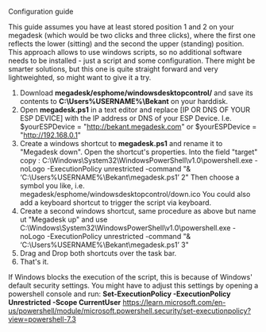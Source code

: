 Configuration guide

This guide assumes you have at least stored position 1 and 2 on your megadesk (which would be two clicks and three clicks), where the first one reflects the lower (sitting) and the second the upper (standing) position. This approach allows to use windows scripts, so no additional software needs to be installed - just a script and some configuration. There might be smarter solutions, but this one is quite straight forward and very lightweighted, so might want to give it a try. 

1) Download **megadesk/esphome/windowsdesktopcontrol/** and save its contents to **C:\Users\%USERNAME%\Bekant** on your harddisk. 
2) Open **megadesk.ps1** in a text editor and replace [IP OR DNS OF YOUR ESP DEVICE] with the IP address or DNS of your ESP Device. I.e.  $yourESPDevice = "http://bekant.megadesk.com" or $yourESPDevice = "http://192.168.0.1"
3) Create a windows shortcut to **megadesk.ps1** and rename it to "Megadesk down". Open the shortcut's properties. Into the field "target" copy : 
C:\Windows\System32\WindowsPowerShell\v1.0\powershell.exe -noLogo -ExecutionPolicy unrestricted -command  "& ‘C:\Users\%USERNAME%\Bekant\megadesk.ps1’ 2"
Then choose a symbol you like, i.e. megadesk/esphome/windowsdesktopcontrol/down.ico
You could also add a keyboard shortcut to trigger the script via keyboard. 
4) Create a second windows shortcut, same procedure as above but name ut "Megadesk up" and use 
C:\Windows\System32\WindowsPowerShell\v1.0\powershell.exe -noLogo -ExecutionPolicy unrestricted -command  "& ‘C:\Users\%USERNAME%\Bekant\megadesk.ps1’ 3"
5) Drag and Drop both shortcuts over the task bar. 
6) That's it. 

If Windows blocks the execution of the script, this is because of Windows' default security settings. You might have to adjust this settings by opening a powershell console and run: **Set-ExecutionPolicy -ExecutionPolicy Unrestricted -Scope CurrentUser**
https://learn.microsoft.com/en-us/powershell/module/microsoft.powershell.security/set-executionpolicy?view=powershell-7.3
